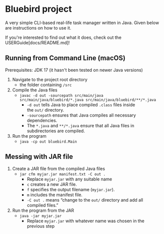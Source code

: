 # Bluebird project

A very simple CLI-based real-life task manager written in Java. Given below are instructions on how to use it.

If you're interested to find out what it does, check out the USERGuide[docs/README.md]!

## Running from Command Line (macOS)

Prerequisites: JDK 17 (it hasn't been tested on newer Java versions)

1. Navigate to the project root directory
   - the folder containing `/src`
1. Compile the Java files
   - `javac -d out -sourcepath src/main/java src/main/java/bluebird/*.java src/main/java/bluebird/**/*.java`
      - `-d out` tells Java to place compiled `.class` files inside the `out/` directory.
      - `-sourcepath` ensures that Java compiles all necessary dependencies.
      - The `*.java` and `**/*.java` ensure that all Java files in subdirectories are compiled.
1. Run the program
   - `java -cp out bluebird.Main`

## Messing with JAR file

1. Create a JAR file from the compiled Java files
   - `jar cfm myjar.jar manifest.txt -C out .`
      - Replace `myjar.jar` with any suitable name
      - `c` creates a new JAR file.
      - `f` specifies the output filename (`myjar.jar`).
      - `m` includes the manifest file.
      - `-C out .` means “change to the `out/` directory and add all compiled files.”
1. Run the program from the JAR
   - `java -jar myjar.jar`
      - Replace `myjar.jar` with whatever name was chosen in the previous step
